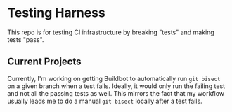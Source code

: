 Testing Harness
===============

This repo is for testing CI infrastructure by breaking "tests" and making tests "pass".

Current Projects
----------------

Currently, I'm working on getting Buildbot to automatically run `git bisect` on a given branch when a test fails.
Ideally, it would only run the failing test and not all the passing tests as well.
This mirrors the fact that my workflow usually leads me to do a manual `git bisect` locally after a test fails.
